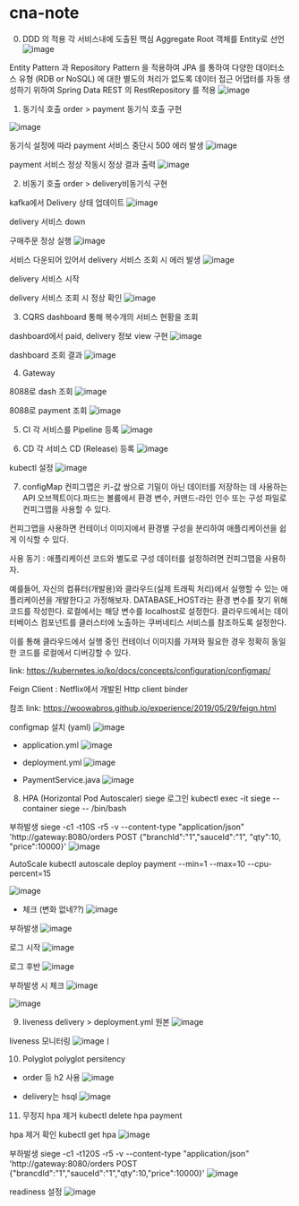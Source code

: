 # cna-note

0. DDD 의 적용
각 서비스내에 도출된 핵심 Aggregate Root 객체를 Entity로 선언
![image](https://user-images.githubusercontent.com/69283682/97958414-79567d80-1df0-11eb-8740-037789d8b552.png)

Entity Pattern 과 Repository Pattern 을 적용하여 JPA 를 통하여 다양한 데이터소스 유형 (RDB or NoSQL) 에 대한 별도의 처리가 없도록 데이터 접근 어댑터를 자동 생성하기 위하여 Spring Data REST 의 RestRepository 를 적용
![image](https://user-images.githubusercontent.com/69283682/97958566-cc303500-1df0-11eb-8f79-303af9e2ddec.png)


1. 동기식 호출
order > payment 동기식 호출 구현

![image](https://user-images.githubusercontent.com/69283682/97558818-fadc9300-1a1f-11eb-8585-2bb964977187.png)

동기식 설정에 따라 payment 서비스 중단시 500 에러 발생
![image](https://user-images.githubusercontent.com/69283682/97559049-48f19680-1a20-11eb-8ce6-b4e2d6fe91c2.png)

payment 서비스 정상 작동시 정상 결과 출력
![image](https://user-images.githubusercontent.com/69283682/97559248-87875100-1a20-11eb-9e92-f7bd19be6969.png)

2. 비동기 호출
order > delivery비동기식 구현

kafka에서 Delivery 상태 업데이트
![image](https://user-images.githubusercontent.com/69283682/97560098-9c181900-1a21-11eb-8eca-1d71886c5f13.png)

delivery 서비스 down

구매주문 정상 실행
![image](https://user-images.githubusercontent.com/69283682/97561062-ecdc4180-1a22-11eb-809e-3300e63c0ef2.png)

서비스 다운되어 있어서 delivery 서비스 조회 시 에러 발생
![image](https://user-images.githubusercontent.com/69283682/97561168-11381e00-1a23-11eb-956e-5962ed45d9ac.png)

delivery 서비스 시작

delivery 서비스 조회 시 정상 확인
![image](https://user-images.githubusercontent.com/69283682/97561273-40e72600-1a23-11eb-8770-1e6e58cdc94a.png)

3. CQRS
dashboard 통해 복수개의 서비스 현황을 조회

dashboard에서 paid, delivery 정보 view 구현
![image](https://user-images.githubusercontent.com/69283682/97561906-31b4a800-1a24-11eb-9bc3-178666142348.png)

dashboard 조회 결과
![image](https://user-images.githubusercontent.com/69283682/97562008-57da4800-1a24-11eb-91d7-ab0a8a80abd0.png)

4. Gateway

8088로 dash 조회
![image](https://user-images.githubusercontent.com/69283682/97562218-9e2fa700-1a24-11eb-8306-36f435499814.png)

8088로 payment 조회
![image](https://user-images.githubusercontent.com/69283682/97562314-c4554700-1a24-11eb-82d7-675d2da0bda7.png)

5. CI
각 서비스를 Pipeline 등록
![image](https://user-images.githubusercontent.com/69283682/97562511-14340e00-1a25-11eb-9f8a-f053d8b5020d.png)

6. CD
각 서비스 CD (Release) 등록
![image](https://user-images.githubusercontent.com/69283682/97562673-5c533080-1a25-11eb-89d8-3ffede6c309c.png)

kubectl 설정
![image](https://user-images.githubusercontent.com/69283682/97562752-7db41c80-1a25-11eb-849b-f154bb53043e.png)

7. configMap
컨피그맵은 키-값 쌍으로 기밀이 아닌 데이터를 저장하는 데 사용하는 API 오브젝트이다.파드는 볼륨에서 환경 변수, 커맨드-라인 인수 또는 구성 파일로 컨피그맵을 사용할 수 있다.

컨피그맵을 사용하면 컨테이너 이미지에서 환경별 구성을 분리하여 애플리케이션을 쉽게 이식할 수 있다.

사용 동기 : 애플리케이션 코드와 별도로 구성 데이터를 설정하려면 컨피그맵을 사용하자.

예를들어, 자신의 컴퓨터(개발용)와 클라우드(실제 트래픽 처리)에서 실행할 수 있는 애플리케이션을 개발한다고 가정해보자. DATABASE_HOST라는 환경 변수를 찾기 위해 코드를 작성한다. 로컬에서는 해당 변수를 localhost로 설정한다. 클라우드에서는 데이터베이스 컴포넌트를 클러스터에 노출하는 쿠버네티스 서비스를 참조하도록 설정한다.

이를 통해 클라우드에서 실행 중인 컨테이너 이미지를 가져와 필요한 경우 정확히 동일한 코드를 로컬에서 디버깅할 수 있다.

link: https://kubernetes.io/ko/docs/concepts/configuration/configmap/

Feign Client : Netflix에서 개발된 Http client binder

참조 link: https://woowabros.github.io/experience/2019/05/29/feign.html

configmap 설치 (yaml)
![image](https://user-images.githubusercontent.com/69283682/97563002-d1266a80-1a25-11eb-8117-80c9c1390211.png)

- application.yml
![image](https://user-images.githubusercontent.com/69283682/97563435-6295dc80-1a26-11eb-836f-8cf5a2e86b67.png)

- deployment.yml
![image](https://user-images.githubusercontent.com/69283682/97563694-c15b5600-1a26-11eb-9810-539fe289d2fa.png)

- PaymentService.java
![image](https://user-images.githubusercontent.com/69283682/97563880-11d2b380-1a27-11eb-823b-5d689377c321.png)

8. HPA (Horizontal Pod Autoscaler)
siege 로그인
kubectl exec -it siege --container siege -- /bin/bash

부하발생
siege -c1 -t10S -r5 -v --content-type "application/json" 'http://gateway:8080/orders POST {"branchId":"1","sauceId":"1", "qty":10, "price":10000}'
![image](https://user-images.githubusercontent.com/69283682/97793969-c42c9580-1c36-11eb-9767-c7f04eabdd6e.png)

AutoScale
kubectl autoscale deploy payment --min=1 --max=10 --cpu-percent=15

![image](https://user-images.githubusercontent.com/69283682/97790615-50c25e00-1c0d-11eb-85fe-9ffb20600c71.png)

- 체크 (변화 없네??)
![image](https://user-images.githubusercontent.com/69283682/97790782-e4485e80-1c0e-11eb-8608-8fe2f883558f.png)

부하발생
![image](https://user-images.githubusercontent.com/69283682/97790782-e4485e80-1c0e-11eb-8608-8fe2f883558f.png)

로그 시작
![image](https://user-images.githubusercontent.com/69283682/97844200-f40a9480-1d2d-11eb-84a9-da09333bf375.png)

로그 후반
![image](https://user-images.githubusercontent.com/69283682/97844119-ce7d8b00-1d2d-11eb-9cff-02566cab726b.png)

부하발생 시 체크
![image](https://user-images.githubusercontent.com/69283682/97843781-3b445580-1d2d-11eb-93bc-c0e1ad1e9af0.png)

![image](https://user-images.githubusercontent.com/69283682/97845029-5dd76e00-1d2f-11eb-8a3d-3f2abd77eb3d.png)

9. liveness
delivery > deployment.yml 원본
![image](https://user-images.githubusercontent.com/69283682/97844680-cbcf6580-1d2e-11eb-8743-3290db4f4bce.png)

liveness 모니터링
![image](https://user-images.githubusercontent.com/69283682/97845655-2e753100-1d30-11eb-8634-3b56cda3eb5e.png)ㅣ

10. Polyglot
polyglot persitency
- order 등 h2 사용
![image](https://user-images.githubusercontent.com/69283682/97567886-311f1000-1a2a-11eb-9878-3b854f9b09e0.png)

- delivery는 hsql
![image](https://user-images.githubusercontent.com/69283682/97567350-0e8cf700-1a2a-11eb-92d7-7f6ee3110255.png)

11. 무정지
hpa 제거
kubectl delete hpa payment

hpa 제거 확인
kubectl get hpa
![image](https://user-images.githubusercontent.com/69283682/97957608-eb2dc780-1dee-11eb-9174-748bae1479a6.png)

부하발생
siege -c1 -t120S -r5 -v --content-type "application/json" 'http://gateway:8080/orders POST {"brancdId":"1","sauceId":"1","qty":10,"price":10000}'
![image](https://user-images.githubusercontent.com/69283682/97956128-3940cc00-1deb-11eb-935f-cb5ffaae8e0b.png)

readiness 설정
![image](https://user-images.githubusercontent.com/69283682/97956520-3e524b00-1dec-11eb-8df4-455752de77b6.png)
